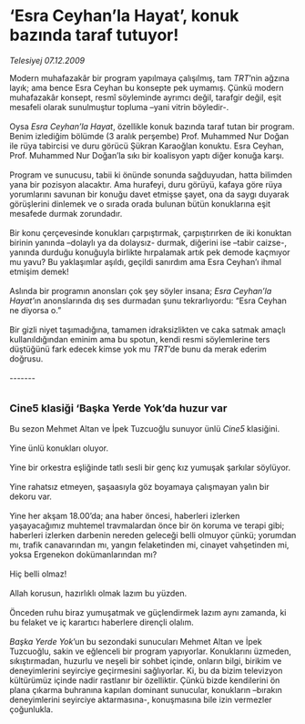 # ‘Esra Ceyhan’la Hayat’, konuk bazında taraf tutuyor!

*Telesiyej 07.12.2009*

<div class="taraf_structure_2col_1zq">
<div class="margen_n">



 <p>Modern muhafazakâr bir program yapılmaya çalışılmış, tam <i>TRT</i>’nin ağzına layık; ama bence Esra Ceyhan bu konsepte pek uymamış. Çünkü modern muhafazakâr konsept, resmî söyleminde ayrımcı değil, tarafgir değil, eşit mesafeli olarak sunulmuştur topluma –yani vitrin böyledir-. <br/><br/>Oysa<i> Esra Ceyhan’la Hayat</i>, özellikle konuk bazında taraf tutan bir program. Benim izlediğim bölümde (3 aralık perşembe) Prof. Muhammed Nur Doğan ile rüya tabircisi ve duru görücü Şükran Karaoğlan konuktu. Esra Ceyhan, Prof. Muhammed Nur Doğan’la sıkı bir koalisyon yaptı diğer konuğa karşı. <br/><br/>Program ve sunucusu, tabii ki önünde sonunda sağduyudan, hatta bilimden yana bir pozisyon alacaktır. Ama hurafeyi, duru görüyü, kafaya göre rüya yorumlarını savunan bir konuğu davet etmişse şayet, ona da saygı duyarak görüşlerini dinlemek ve o sırada orada bulunan bütün konuklarına eşit mesafede durmak zorundadır. <br/><br/>Bir konu çerçevesinde konukları çarpıştırmak, çarpıştırırken de iki konuktan birinin yanında –dolaylı ya da dolaysız- durmak, diğerini ise –tabir caizse-, yanında durduğu konuğuyla birlikte hırpalamak artık pek demode kaçmıyor mu yavu? Bu yaklaşımlar aşıldı, geçildi sanırdım ama Esra Ceyhan’ı ihmal etmişim demek! <br/><br/>Aslında bir programın anonsları çok şey söyler insana; <i>Esra Ceyhan’la Hayat’</i>ın anonslarında dış ses durmadan şunu tekrarlıyordu: “Esra Ceyhan ne diyorsa o.” <br/><br/>Bir gizli niyet taşımadığına, tamamen idraksizlikten ve caka satmak amaçlı kullanıldığından eminim ama bu spotun, kendi resmi söylemlerine ters düştüğünü fark edecek kimse yok mu <i>TRT</i>’de bunu da merak ederim doğrusu.<b></b> <br/><br/>-------<b><i></i></b> <br/><br/><br/><font size="4"><strong>Cine5 klasiği ‘Başka Yerde Yok’da huzur var</strong></font> <br/><br/>Bu sezon Mehmet Altan ve İpek Tuzcuoğlu sunuyor ünlü <i>Cine5</i> klasiğini. <br/><br/>Yine ünlü konukları oluyor. <br/><br/>Yine bir orkestra eşliğinde tatlı sesli bir genç kız yumuşak şarkılar söylüyor. <br/><br/>Yine rahatsız etmeyen, şaşaasıyla göz boyamaya çalışmayan yalın bir dekoru var. <br/><br/>Yine her akşam 18.00’da; ana haber öncesi, haberleri izlerken yaşayacağımız muhtemel travmalardan önce bir ön koruma ve terapi gibi; haberleri izlerken darbenin nereden geleceği belli olmuyor çünkü; yorumdan mı, trafik canavarından mı, yangın felaketinden mi, cinayet vahşetinden mi, yoksa Ergenekon dokümanlarından mı? <br/><br/>Hiç belli olmaz! <br/><br/>Allah korusun, hazırlıklı olmak lazım bu yüzden. <br/><br/>Önceden ruhu biraz yumuşatmak ve güçlendirmek lazım aynı zamanda, ki bu felaket ve iç karartıcı haberlere dirençli olalım.<i> <br/><br/>Başka Yerde Yok</i>’un bu sezondaki sunucuları Mehmet Altan ve İpek Tuzcuoğlu, sakin ve eğlenceli bir program yapıyorlar. Konuklarını üzmeden, sıkıştırmadan, huzurlu ve neşeli bir sohbet içinde, onların bilgi, birikim ve deneyimlerini seyirciye geçirmesini sağlıyorlar. Ki, bu da bizim televizyon kültürümüz içinde nadir rastlanır bir özelliktir. Çünkü bizde kendilerini ön plana çıkarma buhranına kapılan dominant sunucular, konukların –bırakın deneyimlerini seyirciye aktarmasına-, konuşmasına bile izin vermezler çoğunlukla.</p>
<br/>
<br/>
<br/>



<br/>


<div id="taraf_not">
</div>

</div>


</div>
